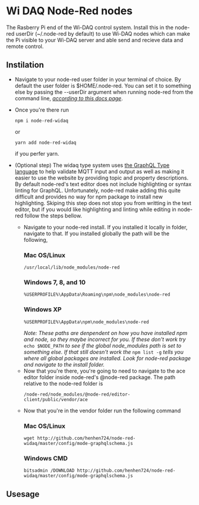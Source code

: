 # Wi DAQ Node-Red nodes
The Rasberry Pi end of the Wi-DAQ control system.  Install this in the node-red userDir (~/.node-red by default) to use Wi-DAQ nodes which can make the Pi visible to your Wi-DAQ server and able send and recieve data and remote control.
## Instilation
- Navigate to your node-red user folder in your terminal of choice.  By default the user folder is $HOME/.node-red. You can set it to something else by passing the --userDir argument when running node-red from the command line, [*according to this docs page*](https://nodered.org/docs/user-guide/runtime/configuration).
- Once you're there run

    ```
    npm i node-red-widaq
    ```
    or
    ```
    yarn add node-red-widaq
    ```
    if you perfer yarn.
- (Optional step) The widaq type system uses [the GraphQL Type language](https://graphql.org/learn/schema/#type-language) to help validate MQTT input and output as well as making it easier to use the website by providing topic and property descriptions.  By default node-red's text editor does not include highlighting or syntax linting for GraphQL. Unfortunately, node-red make adding this quite difficult and provides no way for npm package to install new highlighting. Skiping this step does not stop you from writting in the text editor, but if you would like highlighting and linting while editing in node-red follow the steps bellow. 
    - Navigate to your node-red install.  If you installed it locally in folder, navigate to that. If you installed globally the path will be the following,
        ### Mac OS/Linux
        ```
        /usr/local/lib/node_modules/node-red
        ```
        ### Windows 7, 8, and 10
        ```
        %USERPROFILE%\AppData\Roaming\npm\node_modules\node-red
        ```
        ### Windows XP
        ```
        %USERPROFILE%\AppData\npm\node_modules\node-red
        ```
        *Note: These paths are denpendent on how you have installed npm and node, so they maybe incorrect for you.  If these don't work try* `echo $NODE_PATH` *to see if the global node_modules path is set to something else.  If that still doesn't work the* `npm list -g` *tells you where all global packages are installed.  Look for node-red package and navigate to the install folder.*
    - Now that you're there, you're going to need to navigate to the ace editor folder inside node-red's @node-red package. The path relative to the node-red folder is
        ```
        /node-red/node_modules/@node-red/editor-client/public/vendor/ace
        ```
    - Now that you're in the vendor folder run the following command
        ### Mac OS/Linux
        ```
        wget http://github.com/henhen724/node-red-widaq/master/config/mode-graphqlschema.js
        ```
        ### Windows CMD
        ```
        bitsadmin /DOWNLOAD http://github.com/henhen724/node-red-widaq/master/config/mode-graphqlschema.js
        ```

## Usesage
